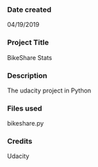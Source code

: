 ### Date created
04/19/2019

### Project Title
BikeShare Stats

### Description
The udacity project in Python

### Files used
bikeshare.py

### Credits
Udacity

